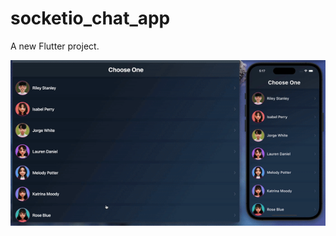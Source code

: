 # socketio_chat_app

A new Flutter project.

![alt text](https://github.com/ElifYu/Socket.io-Chat-App/blob/main/assets/video-gif.gif)
